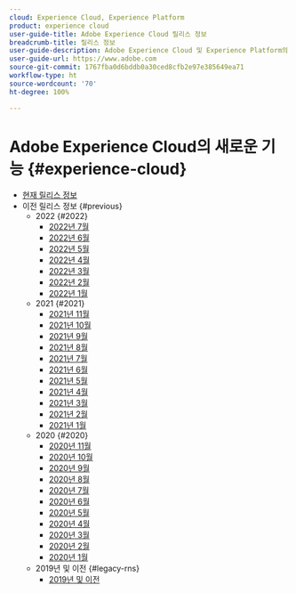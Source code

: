 ```yaml
---
cloud: Experience Cloud, Experience Platform
product: experience cloud
user-guide-title: Adobe Experience Cloud 릴리스 정보
breadcrumb-title: 릴리스 정보
user-guide-description: Adobe Experience Cloud 및 Experience Platform의 새로운 기능, 수정 사항 및 중요 공지 사항에 대해 알아봅니다.
user-guide-url: https://www.adobe.com
source-git-commit: 1767fba0d6bddb0a30ced8cfb2e97e385649ea71
workflow-type: ht
source-wordcount: '70'
ht-degree: 100%

---
```



# Adobe Experience Cloud의 새로운 기능 {#experience-cloud}

+ [현재 릴리스 정보](current.md)
+ 이전 릴리스 정보 {#previous}
   + 2022 {#2022}
      + [2022년 7월](c-legacy-releases/2022/07202022.md)
      + [2022년 6월](c-legacy-releases/2022/06152022.md)
      + [2022년 5월](c-legacy-releases/2022/05182022.md)
      + [2022년 4월](c-legacy-releases/2022/04202022.md)
      + [2022년 3월](c-legacy-releases/2022/03232022.md)
      + [2022년 2월](c-legacy-releases/2022/02162022.md)
      + [2022년 1월](c-legacy-releases/2022/01192022.md)
   + 2021 {#2021}
      + [2021년 11월](c-legacy-releases/2021/10282021.md)
      + [2021년 10월](c-legacy-releases/2021/10072021.md)
      + [2021년 9월](c-legacy-releases/2021/09152021.md)
      + [2021년 8월](c-legacy-releases/2021/08192021.md)
      + [2021년 7월](c-legacy-releases/2021/07222021.md)
      + [2021년 6월](c-legacy-releases/2021/06172021.md)
      + [2021년 5월](c-legacy-releases/2021/05202021.md)
      + [2021년 4월](c-legacy-releases/2021/04222021.md)
      + [2021년 3월](c-legacy-releases/2021/03252021.md)
      + [2021년 2월](c-legacy-releases/2021/02182021.md)
      + [2021년 1월](c-legacy-releases/2021/01142021.md)
   + 2020 {#2020}
      + [2020년 11월](c-legacy-releases/2020/10292020.md)
      + [2020년 10월](c-legacy-releases/2020/10082020.md)
      + [2020년 9월](c-legacy-releases/2020/09102020.md)
      + [2020년 8월](c-legacy-releases/2020/08132020.md)
      + [2020년 7월](c-legacy-releases/2020/07162020.md)
      + [2020년 6월](c-legacy-releases/2020/06182020.md)
      + [2020년 5월](c-legacy-releases/2020/05212020.md)
      + [2020년 4월](c-legacy-releases/2020/04162020.md)
      + [2020년 3월](c-legacy-releases/2020/03122020.md)
      + [2020년 2월](c-legacy-releases/2020/02202020.md)
      + [2020년 1월](c-legacy-releases/2020/01162020.md)
   + 2019년 및 이전 {#legacy-rns}
      + [2019년 및 이전](c-legacy-releases/2019-earlier.md)
